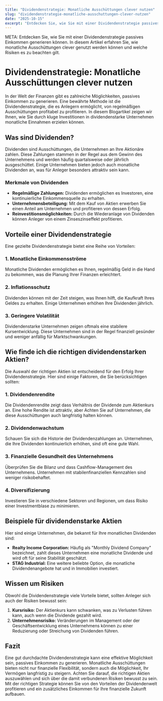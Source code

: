 ```yaml
---
title: "Dividendenstrategie: Monatliche Ausschüttungen clever nutzen"
slug: "dividendenstrategie-monatliche-ausschuttungen-clever-nutzen"
date: "2025-10-15"
excerpt: "Entdecken Sie, wie Sie mit einer Dividendenstrategie passives Einkommen generieren können. In diesem Artikel erfahren Sie, wie monatliche Ausschüttungen clever genutzt werden können und welche Risiken es zu beachten gilt."
---
```


META: Entdecken Sie, wie Sie mit einer Dividendenstrategie passives Einkommen generieren können. In diesem Artikel erfahren Sie, wie monatliche Ausschüttungen clever genutzt werden können und welche Risiken es zu beachten gilt.

# Dividendenstrategie: Monatliche Ausschüttungen clever nutzen

In der Welt der Finanzen gibt es zahlreiche Möglichkeiten, passives Einkommen zu generieren. Eine bewährte Methode ist die Dividendenstrategie, die es Anlegern ermöglicht, von regelmäßigen Ausschüttungen profitabel zu profitieren. In diesem Blogartikel zeigen wir Ihnen, wie Sie durch kluge Investitionen in dividendenstarke Unternehmen monatliche Einnahmen erzielen können.

## Was sind Dividenden?

Dividenden sind Ausschüttungen, die Unternehmen an Ihre Aktionäre zahlen. Diese Zahlungen stammen in der Regel aus dem Gewinn des Unternehmens und werden häufig quartalsweise oder jährlich ausgeschüttet. Einige Unternehmen bieten jedoch auch monatliche Dividenden an, was für Anleger besonders attraktiv sein kann.

### Merkmale von Dividenden

- **Regelmäßige Zahlungen:** Dividenden ermöglichen es Investoren, eine kontinuierliche Einkommensquelle zu erhalten.
- **Unternehmensbeteiligung:** Mit dem Kauf von Aktien erwerben Sie einen Anteil am Unternehmen und profitieren von dessen Erfolg.
- **Reinvestitionsmöglichkeiten:** Durch die Wiederanlage von Dividenden können Anleger von einem Zinseszinseffekt profitieren.

## Vorteile einer Dividendenstrategie

Eine gezielte Dividendenstrategie bietet eine Reihe von Vorteilen:

### 1. Monatliche Einkommensströme

Monatliche Dividenden ermöglichen es Ihnen, regelmäßig Geld in die Hand zu bekommen, was die Planung Ihrer Finanzen erleichtert. 

### 2. Inflationsschutz

Dividenden können mit der Zeit steigen, was Ihnen hilft, die Kaufkraft Ihres Geldes zu erhalten. Einige Unternehmen erhöhen Ihre Dividenden jährlich.

### 3. Geringere Volatilität

Dividendenstarke Unternehmen zeigen oftmals eine stabilere Kursentwicklung. Diese Unternehmen sind in der Regel finanziell gesünder und weniger anfällig für Marktschwankungen.

## Wie finde ich die richtigen dividendenstarken Aktien?

Die Auswahl der richtigen Aktien ist entscheidend für den Erfolg Ihrer Dividendenstrategie. Hier sind einige Faktoren, die Sie berücksichtigen sollten:

### 1. Dividendenrendite

Die Dividendenrendite zeigt dass Verhältnis der Dividende zum Aktienkurs an. Eine hohe Rendite ist attraktiv, aber Achten Sie auf Unternehmen, die diese Ausschüttungen auch langfristig halten können.

### 2. Dividendenwachstum

Schauen Sie sich die Historie der Dividendenzahlungen an. Unternehmen, die Ihre Dividenden kontinuierlich erhöhen, sind oft eine gute Wahl.

### 3. Finanzielle Gesundheit des Unternehmens

Überprüfen Sie die Bilanz und dass Cashflow-Management des Unternehmens. Unternehmen mit stabilenfinanziellen Kennzahlen sind weniger risikobehaftet.

### 4. Diversifizierung

Investieren Sie in verschiedene Sektoren und Regionen, um dass Risiko einer Investmentblase zu minimieren.

## Beispiele für dividendenstarke Aktien

Hier sind einige Unternehmen, die bekannt für Ihre monatlichen Dividenden sind:

- **Realty Income Corporation:** Häufig als "Monthly Dividend Company" bezeichnet, zahlt dieses Unternehmen eine monatliche Dividende und wird oft für seine Stabilität geschätzt.
- **STAG Industrial:** Eine weitere beliebte Option, die monatliche Dividendenangebote hat und in Immobilien investiert.

## Wissen um Risiken

Obwohl die Dividendenstrategie viele Vorteile bietet, sollten Anleger sich auch der Risiken bewusst sein:

1. **Kursrisiko:** Der Aktienkurs kann schwanken, was zu Verlusten führen kann, auch wenn die Dividende gezahlt wird.
2. **Unternehmensrisiko:** Veränderungen im Management oder der Geschäftsentwicklung eines Unternehmens können zu einer Reduzierung oder Streichung von Dividenden führen.

## Fazit

Eine gut durchdachte Dividendenstrategie kann eine effektive Möglichkeit sein, passives Einkommen zu generieren. Monatliche Ausschüttungen bieten nicht nur finanzielle Flexibilität, sondern auch die Möglichkeit, Ihr Vermögen langfristig zu steigern. Achten Sie darauf, die richtigen Aktien auszuwählen und sich über die damit verbundenen Risiken bewusst zu sein. Mit der richtigen Strategie können Sie von den Vorteilen der Dividendenwelt profitieren und ein zusätzliches Einkommen für Ihre finanzielle Zukunft aufbauen.
